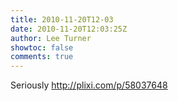 ```yaml
---
title: 2010-11-20T12-03
date: 2010-11-20T12:03:25Z
author: Lee Turner
showtoc: false
comments: true
---
```


Seriously  http://plixi.com/p/58037648


